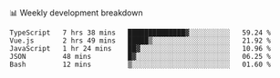 📊 Weekly development breakdown
<!--START_SECTION:waka-->
```text
TypeScript   7 hrs 38 mins   ██████████████▓░░░░░░░░░░   59.24 % 
Vue.js       2 hrs 49 mins   █████▒░░░░░░░░░░░░░░░░░░░   21.92 % 
JavaScript   1 hr 24 mins    ██▓░░░░░░░░░░░░░░░░░░░░░░   10.96 % 
JSON         48 mins         █▓░░░░░░░░░░░░░░░░░░░░░░░   06.25 % 
Bash         12 mins         ▒░░░░░░░░░░░░░░░░░░░░░░░░   01.60 % 
```
<!--END_SECTION:waka-->
